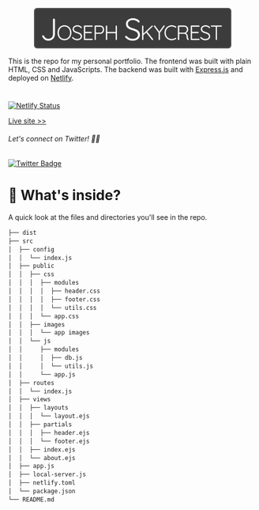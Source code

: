 <p align="center">
  <img src="./repo-logo.svg" width="400" alt="js-hero">
</p>


This is the repo for my personal portfolio. The frontend was built with plain HTML, CSS and JavaScripts. The backend was built with [Express.js](https://expressjs.com/) and deployed on [Netlify](https://www.netlify.com/).

<h1></h1>

[![Netlify Status](https://api.netlify.com/api/v1/badges/f7dcf921-ae31-4dbf-9594-b721bdec6fb3/deploy-status)](https://app.netlify.com/sites/josephskycrest/deploys)

[Live site >>](https://www.josephskycrest.com/)

###### Let's connect on Twitter! 🤙🏻
[![Twitter Badge](https://img.shields.io/badge/-Twitter-00acee?style=flat-square&logo=Twitter&logoColor=white)](https://twitter.com/home?lang=en)

# 🧐 What's inside?
A quick look at the files and directories you'll see in the repo.

```bash
├── dist
├── src
│  ├── config
│  │  └── index.js
│  ├── public
│  │  ├── css
│  │  │  ├── modules
│  │  │  │  ├── header.css
│  │  │  │  ├── footer.css
│  │  │  │  └── utils.css
│  │  │  └── app.css
│  │  ├── images
│  │  │  └── app images
│  │  └── js
│  │     ├── modules
│  │     │  ├── db.js
│  │     │  └── utils.js
│  │     └── app.js
│  ├── routes
│  │  └── index.js
│  ├── views
│  │  ├── layouts
│  │  │  └── layout.ejs
│  │  ├── partials
│  │  │  ├── header.ejs
│  │  │  └── footer.ejs
│  │  ├── index.ejs
│  │  └── about.ejs
│  ├── app.js
│  ├── local-server.js
│  ├── netlify.toml
│  └── package.json
└── README.md
```